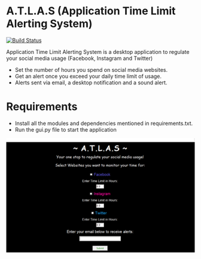 # A.T.L.A.S (Application Time Limit Alerting System)

[![Build Status](https://travis-ci.org/joemccann/dillinger.svg?branch=master)](https://travis-ci.org/joemccann/dillinger)

Application Time Limit Alerting System is a desktop application to regulate your social media usage (Facebook, Instagram and Twitter)

  - Set the number of hours you spend on social media websites.
  - Get an alert once you exceed your daily time limit of usage.
  - Alerts sent via email, a desktop notification and a sound alert.

# Requirements
  - Install all the modules and dependencies mentioned in requirements.txt.
  -  Run the gui.py file to start the application
  
![Demo Image](./image.png)
